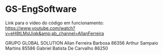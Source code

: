 # GS-EngSoftware
Link para o vídeo do código em funcionamento: https://www.youtube.com/watch?v=eH8tLMsUiqk&amp;ab_channel=AllanFerreira

GRUPO GLOBAL SOLUTION
Allan Ferreira Barbosa 86356
Arthur Sampaio Martins 85586
Gabriel Batista De Carvalho 86250
